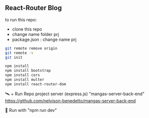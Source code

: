 ## React-Router Blog 

to run this repo: 

- clone this repo
- change name folder prj
- package.json : change name prj

```bash
git remote remove origin
git remote -v
git init
```

```bash
npm install
npm install bootstrap
npm install cors   
npm install multer
npm install react-router-dom
```

🛰️ + Run Repo project server (express.js) "mangas-server-back-end"
https://github.com/nelvison-benedetto/mangas-server-back-end

📲 Run with  "npm run dev" 